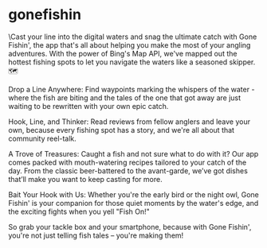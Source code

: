 # gonefishin
\Cast your line into the digital waters and snag the ultimate catch with Gone Fishin', the app that's all about helping you make the most of your angling adventures. With the power of Bing's Map API, we've mapped out the hottest fishing spots to let you navigate the waters like a seasoned skipper. 🗺️

Drop a Line Anywhere:
Find waypoints marking the whispers of the water - where the fish are biting and the tales of the one that got away are just waiting to be rewritten with your own epic catch.

Hook, Line, and Thinker:
Read reviews from fellow anglers and leave your own, because every fishing spot has a story, and we're all about that community reel-talk.

A Trove of Treasures:
Caught a fish and not sure what to do with it? Our app comes packed with mouth-watering recipes tailored to your catch of the day. From the classic beer-battered to the avant-garde, we’ve got dishes that’ll make you want to keep casting for more.

Bait Your Hook with Us:
Whether you're the early bird or the night owl, Gone Fishin' is your companion for those quiet moments by the water's edge, and the exciting fights when you yell "Fish On!"

So grab your tackle box and your smartphone, because with Gone Fishin', you're not just telling fish tales – you're making them!
